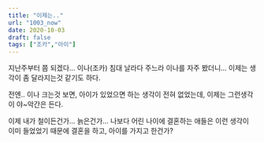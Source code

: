 ```yaml
---
title: "이제는.."
url: "1003_now"
date: 2020-10-03
draft: false
tags: ["조카","아이"]
---
```

지난주부터 쯤 되겠다... 이나(조카) 침대 날라다 주느라
이나를 자주 봤더니... 이제는 생각이 좀 달라지는것 같기도 하다.

전엔.. 이나 크는것 보면,
아이가 있었으면 하는 생각이 전혀 없었는데,
이제는 그런생각이 야~악간은 든다.

이제 내가 철이든건가... 늙은건가...
나보다 어린 나이에 결혼하는 애들은
이런 생각이 이미 들었었기 때문에 결혼을 하고,
아이를 가지고 한건가?
